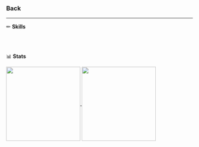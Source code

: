 ### Back
---
✏ **Skills**

<br>
<br>

📊 **Stats**

<a href="https://github.com/anuraghazra/github-readme-stats">
  <img height=200 align="center" src="https://github-readme-stats.vercel.app/api?username=BY-ee&show_icons=true&bg_color=333&title_color=FFF&text_color=BBB" />
</a>
<a href="https://github.com/anuraghazra/convoychat">
  <img height=200 align="center" src="https://github-readme-stats.vercel.app/api/top-langs/?username=BY-ee&layout=compact&bg_color=333&title_color=FFF&text_color=BBB&&card_width=300" />
</a>
